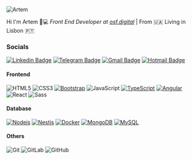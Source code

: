 ![Artem](https://i.ibb.co/RYZtvhy/Group-1.png)

Hi I'm Artem 👋:computer: _Front End Developer at [osf.digital](https://osf.digital/)_ | From :ukraine: Living in Lisbon :portugal:

### Socials
[![Linkedin Badge](https://img.shields.io/badge/-LinkedIn-blue?style=flat-square&logo=Linkedin&logoColor=white&link=https://www.linkedin.com/in/artemchernii)](https://www.linkedin.com/in/artemchernii)
[![Telegram Badge](https://img.shields.io/badge/-Telegram-1ca0f1?style=flat-square&labelColor=1ca0f1&logo=telegram&logoColor=white&link=https://t.me/artemcherniy7)](https://t.me/artemcherniy7)
[![Gmail Badge](https://img.shields.io/badge/-Gmail-c14438?style=flat-square&logo=Gmail&logoColor=white&link=mailto:artemcherniy7@gmail.com)](mailto:artemcherniy7@gmail.com)
[![Hotmail Badge](https://img.shields.io/badge/-Hotmail-0078D4?style=flat-square&logo=microsoft-outlook&logoColor=white&link=mailto:artemcherniy@hotmail.com)](mailto:artemcherniy@hotmail.com)

#### Frontend
![HTML5](https://img.shields.io/badge/-HTML5-%23E44D27?style=flat-square&logo=html5&logoColor=ffffff)
![CSS3](https://img.shields.io/badge/-CSS3-%231572B6?style=flat-square&logo=css3)
[![Bootstrap](https://img.shields.io/badge/-Bootstrap-563D7C?style=flat-square&logo=bootstrap&link=https://github.com/artemchernii/)](https://github.com/artemchernii/)
![JavaScript](https://img.shields.io/badge/-JavaScript-%23F7DF1C?style=flat-square&logo=javascript&logoColor=000000&labelColor=%23F7DF1C&color=%23FFCE5A)
[![TypeScript](https://img.shields.io/badge/-TypeScript-007ACC?style=flat-square&logo=typescript&link=https://github.com/artemchernii/)](https://github.com/artemchernii/)
[![Angular](https://img.shields.io/badge/-Angular-DD0031?style=flat-square&logo=angular&link=https://github.com/artemchernii/)](https://github.com/artemchernii/)
![React](https://img.shields.io/badge/-React-%23282C34?style=flat-square&logo=react)
![Sass](https://img.shields.io/badge/-Sass-%23CC6699?style=flat-square&logo=sass&logoColor=ffffff)

#### Database
[![Nodejs](https://img.shields.io/badge/-Nodejs-black?style=flat-square&logo=Node.js&link=https://github.com/artemchernii/)](https://github.com/artemchernii/)
[![Nestjs](https://img.shields.io/badge/-Nestjs-black?style=flat-square&logo=NestJS&link=https://github.com/artemchernii/)](https://github.com/artemchernii/)
[![Docker](https://img.shields.io/badge/-Docker-black?style=flat-square&logo=docker&link=https://github.com/artemchernii/)](https://github.com/artemchernii/)
[![MongoDB](https://img.shields.io/badge/-MongoDB-black?style=flat-square&logo=mongodb&link=https://github.com/artemchernii/)](https://github.com/artemchernii/)
[![MySQL](https://img.shields.io/badge/-MySQL-black?style=flat-square&logo=mysql&link=https://github.com/artemchernii/)](https://github.com/artemchernii/)

#### Others
![Git](https://img.shields.io/badge/-Git-%23F05032?style=flat-square&logo=git&logoColor=%23ffffff)
![GitLab](https://img.shields.io/badge/-GitLab-FCA121?style=flat-square&logo=gitlab)
![GitHub](https://img.shields.io/badge/-GitHub-181717?style=flat-square&logo=github)
